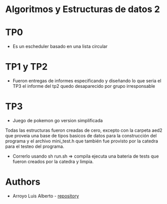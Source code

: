 # Algoritmos y Estructuras de datos 2

# TP0 
- Es un escheduler basado en una lista circular

# TP1 y TP2 
- Fueron entregas de informes  especificando y diseñando lo que seria el TP3 el informe del tp2 quedo desaparecido por grupo irresponsable
# TP3
- Juego de pokemon go version simplificada 

Todas las estructuras fueron creadas de cero, excepto con la carpeta aed2 que proveia una base de tipos basicos de datos para la construcción del programa y el archivo mini_test.h que también fue provisto por la catedra para el testeo del programa.

- Correrlo usando sh run.sh => compila ejecuta una bateria de tests que fueron creados por la catedra y limpia.

# Authors
* Arroyo Luis Alberto - [repository](https://github.com/crusadesoflouis)
